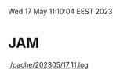 Wed 17 May 11:10:04 EEST 2023
# JAM
<a href='./cache/202305/17_11.log'>./cache/202305/17_11.log</a>
